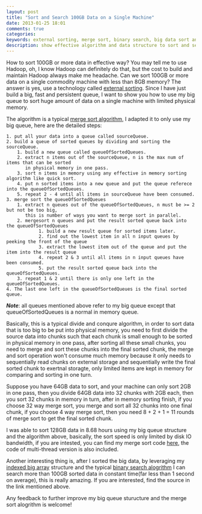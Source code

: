```yaml
---
layout: post
title: "Sort and Search 100GB Data on a Single Machine"
date: 2013-01-25 18:01
comments: true
categories: 
keywords: external sorting, merge sort, binary search, big data sort and search, persistent queue, algorithm and data structure
description: show effective algorithm and data structure to sort and search big data on commodity machine with limited memory.
---
```


How to sort 100GB or more data in effective way? You may tell me to use Hadoop, oh, I know Hadoop can definitely do that, but the cost to build and maintain Hadoop always make me headache. Can we sort 100GB or more data on a single commodity machine with less than 8GB memory? The answer is yes, use a technology called [external sorting](http://en.wikipedia.org/wiki/External_sorting). Since I have just build a big, fast and persistent queue, I want to show you how to use my big queue to sort huge amount of data on a single machine with limited physical memory.

<!--more-->
The algorithm is a typical [merge sort algorithm](http://en.wikipedia.org/wiki/Merge_sort), I adapted it to only use my big queue, here are the detailed steps:

	1. put all your data into a queue called sourceQueue.
	2. build a queue of sorted queues by dividing and sorting the sourceQueue.
		1. build a new queue called queueOfSortedQueues.
		2. extract n items out of the sourceQueue, n is the max num of items that can be sorted 
		   in physical memory in one pass.
		3. sort n items in memory using any effective in memory sorting algorithm like quick sort.
		4. put n sorted items into a new queue and put the queue referece into the queueOfSortedQueues.
		5. repeat 2 - 4 until all items in sourceQueue have been consumed.
	3. merge sort the queueOfSortedQueues
		1. extract n queues out of the queueOfSortedQueues, n must be >= 2 but not be too big, 
		   this is number of ways you want to merge sort in parallel.
		2. mergesort n queues and put the result sorted queue back into the queueOfSortedQueues
				1. build a new result queue for sorted items later.
				2. find out the lowest item in all n input queues by peeking the front of the queue
				3. extract the lowest item out of the queue and put the item into the result queue
				4. repeat 2 & 3 until all items in n input queues have been consumed.
				5. put the result sorted queue back into the queueOfSortedQueues.
		3. repeat 1 & 2 until there is only one left in the queueOfSortedQueues.
	4. The last one left in the queueOfSortedQueues is the final sorted queue.
***Note***: all queues mentioned above refer to my big queue except that queueOfSortedQueues is a normal in memory queue.

Basically, this is a typical divide and conqure algorithm, in order to sort data that is too big to be put into physical memory, you need to first divide the source data into chunks such that each chunk is small enough to be sorted in physical memory in one pass, after sorting all these small chunks, you need to merge and sort these chunks into the final sorted chunk, the merge and sort operation won't consume much memory because it only needs to sequentially read chunks on external storage and sequentially write the final sorted chunk to exertnal storagte, only limited items are kept in memory for comparing and sorting in one turn.

Suppose you have 64GB data to sort, and your machine can only sort 2GB in one pass, then you divide 64GB data into 32 chunks with 2GB each,
then you sort 32 chunks in memory in turn, after in memory sorting finish, if you choose 32 way merge sort, you merge and sort all 32 chunks into one final chunk,
if you choose 4 way merge sort, then you need 8 + 2 + 1 = 11 rounds of merge sort to get the final sorted chunk.

I was able to sort 128GB data in 8.68 hours using my big queue structure and the algorithm above, basically, the sort speed is only limited by disk IO bandwidth, 
if you are intested, you can find my merge sort code [here](https://github.com/bulldog2011/bigqueue/tree/master/samples/sortsearch/src/com/leansoft/bigqueue/sample), the code of multi-thread version is also included. 

Another interesting thing is, after I sorted the big data, by leveraging my [indexed big array](https://github.com/bulldog2011/bigqueue/tree/master/src/main/java/com/leansoft/bigqueue) structure and the typical [binary search alogrithm](http://en.wikipedia.org/wiki/Binary_search_algorithm) I can search more than 100GB sorted data in constant time(far less than 1 second on average), this is really amazing. If you are interested, find the source in the link mentioned above.

Any feedback to further improve my big queue sturucture and the merge sort alogrithm is welcome!
